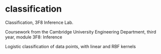 # classification
Classification, 3F8 Inference Lab. 

Coursework from the Cambridge University Engineering Department, third year, module 3F8: Inference

Logistic classification of data points, with linear and RBF kernels
